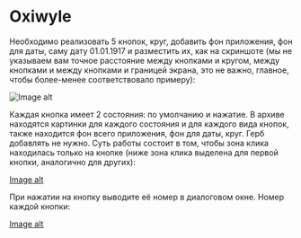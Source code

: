 # Oxiwyle

Необходимо реализовать 5 кнопок, круг, добавить фон приложения, фон для даты, саму дату 01.01.1917 и разместить их, как на скриншоте (мы не указываем вам точное расстояние между кнопками и кругом, между кнопками и между кнопками и границей экрана, это не важно, главное, чтобы более-менее соответствовало примеру):

![Image alt](https://user-images.githubusercontent.com/25371495/57569217-6aa92900-73fa-11e9-8bef-2665c0555b88.png)

Каждая кнопка имеет 2 состояния: по умолчанию и нажатие. В архиве находятся картинки для каждого состояния и для каждого вида кнопок, также находится фон всего приложения, фон для даты, круг. Герб добавлять не нужно.
Суть работы состоит в том, чтобы зона клика находилась только на кнопке (ниже зона клика выделена для первой кнопки, аналогично для других):

[Image alt](https://user-images.githubusercontent.com/25371495/57569434-ac879e80-73fd-11e9-95fa-fb444e9f46e7.png)

При нажатии на кнопку выводите её номер в диалоговом окне. Номер каждой кнопки:

[Image alt](https://user-images.githubusercontent.com/25371495/57569443-c9bc6d00-73fd-11e9-87a1-b22a695f5a96.png)
